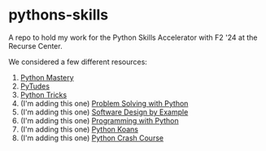 # pythons-skills

A repo to hold my work for the Python Skills Accelerator with F2 '24 at the Recurse Center. 

We considered a few different resources: 

1. [Python Mastery](https://github.com/dabeaz-course/python-mastery) 
2. [PyTudes](https://github.com/norvig/pytudes)  
3. [Python Tricks](https://www.kalfaoglu.com/ceng113/Python-Programming/pythontricks.pdf)
4. (I'm adding this one) [Problem Solving with Python](https://problemsolvingwithpython.com/)
5. (I'm adding this one) [Software Design by Example](https://third-bit.com/sdxpy/)
6. (I'm adding this one) [Programming with Python](http://bilal-qudah.com/mm/Programming%20Python%20Fourth%20Edition.pdf)
7. (I'm adding this one) [Python Koans](https://github.com/gregmalcolm/python_koans)
8. (I'm adding this one) [Python Crash Course](https://khwarizmi.org/wp-content/uploads/2021/04/Eric_Matthes_Python_Crash_Course_A_Hands.pdf) 
